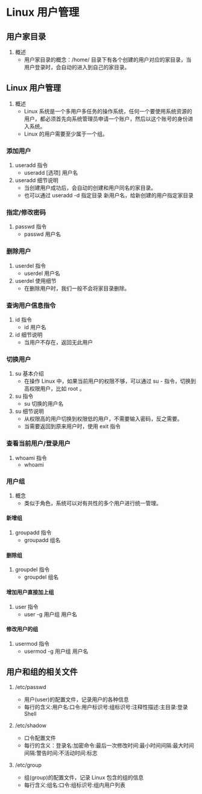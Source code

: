 # Linux 用户管理
## 用户家目录
1. 概述
    - 用户家目录的概念：/home/ 目录下有各个创建的用户对应的家目录，当用户登录时，会自动的进入到自己的家目录。

## Linux 用户管理
1. 概述
    - Linux 系统是一个多用户多任务的操作系统，任何一个要使用系统资源的用户，都必须首先向系统管理员申请一个账户，然后以这个账号的身份进入系统。
    - Linux 的用户需要至少属于一个组。

### 添加用户
1. useradd 指令
    - useradd [选项] 用户名
2. useradd 细节说明
    - 当创建用户成功后，会自动的创建和用户同名的家目录。
    - 也可以通过 useradd -d 指定目录 新用户名，给新创建的用户指定家目录

### 指定/修改密码
1. passwd 指令
    - passwd 用户名

### 删除用户
1. userdel 指令
    - userdel 用户名
2. userdel 使用细节
    - 在删除用户时，我们一般不会将家目录删除。

### 查询用户信息指令
1. id 指令
    - id 用户名
2. id 细节说明
    - 当用户不存在，返回无此用户

### 切换用户
1. su 基本介绍
    - 在操作 Linux 中，如果当前用户的权限不够，可以通过 su - 指令，切换到高权限用户，比如 root 。
2. su 指令
    - su 切换的用户名
3. su 细节说明
    - 从权限高的用户切换到权限低的用户，不需要输入密码，反之需要。
    - 当需要返回到原来用户时，使用 exit 指令

### 查看当前用户/登录用户
1. whoami 指令
    - whoami

### 用户组
1. 概念
    - 类似于角色，系统可以对有共性的多个用户进行统一管理。

####  新增组
1. groupadd 指令
    - groupadd 组名

#### 删除组
1. groupdel 指令
    - groupdel 组名

#### 增加用户直接加上组
1. user 指令
    - user -g 用户组 用户名

#### 修改用户的组
1. usermod 指令
    - usermod -g 用户组 用户名

## 用户和组的相关文件
1. /etc/passwd
    - 用户(user)的配置文件，记录用户的各种信息
    - 每行的含义:用户名:口令:用户标识号:组标识号:注释性描述:主目录:登录 Shell

2. /etc/shadow
    - 口令配置文件
    - 每行的含义：登录名:加密命令:最后一次修改时间:最小时间间隔:最大时间间隔:警告时间:不活动时间:标志

3. /etc/group
    - 组(group)的配置文件，记录 Linux 包含的组的信息
    - 每行含义:组名:口令:组标识号:组内用户列表
